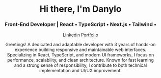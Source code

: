 <h1 align="center">Hi there, I'm Danylo</h1>

<h3 align="center">Front-End Developer | React • TypeScript • Next.js • Tailwind •</h3>

<div align="center"> 
  <a href="https://linkedin.com/in/hrytsenko-danylo" target="_blank">Linkedin</a>
  <a href="https://danylo-hrytsenko-portfolio.netlify.app" target="_blank">Portfolio</a>
</div>

<p align="center">
Greetings! 
A dedicated and adaptable developer with 3 years of hands-on experience building responsive and maintainable web interfaces. Specializing in React, TypeScript, and modern UI frameworks, I focus on performance, scalability, and clean architecture. Known for fast learning and a strong sense of responsibility,
I contribute to both technical implementation and UI/UX improvement.
</p>
